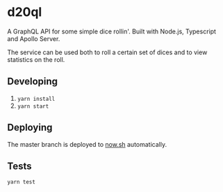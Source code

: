 # d20ql

A GraphQL API for some simple dice rollin'. Built with Node.js, Typescript and Apollo Server.

The service can be used both to roll a certain set of dices and to view statistics on the roll.

## Developing

1. `yarn install`
2. `yarn start`

## Deploying

The master branch is deployed to [now.sh](https://now.sh) automatically.

## Tests

`yarn test`
